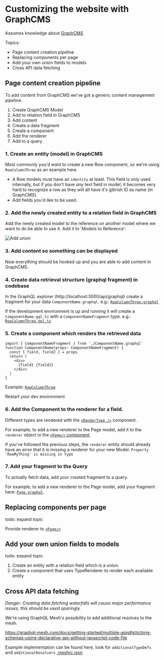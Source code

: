 # Customizing the website with GraphCMS

Assumes knowledge about [GraphCMS](https://graphcms.com/)

Topics:

- Page content creation pipeline
- Replacing components per page
- Add your own union fields to models
- Cross API data fetching

## Page content creation pipeline

To add content from GraphCMS we've got a generic content management pipeline.

1. Create GraphCMS Model
2. Add to relation field in GraphCMS
3. Add content
4. Create a data fragment
5. Create a component
6. Add the renderer
7. Add to a query

### 1. Create an entity (model) in GraphCMS

Most commonly you'd want to create a new Row component, so we're using
`RowColumnThree` as an example here.

- A Row models must have an `identity` at least. This field is only used
  internally, but if you don't have _any_ text field in model, it becomes very
  hard to recognize a row as they will all have it's gibrish ID as name (in
  GraphCMS).
- Add fields you'd like to be used.

### 2. Add the newly created entity to a relation field in GraphCMS

Add the newly created model to the reference on another model where we want to
do be able to use it. Add it to 'Models to Reference':

![Add union](./union.png)

### 3. Add content so something can be displayed

Now everything should be hooked up and you are able to add content in GraphCMS.

### 4. Create data retrieval structure (graphql fragment) in codebase

In the GraphQL explorer (http://localhost:3000/api/graphql) create a fragment
for your data `ComponentName.graphql`. e.g.:
[`RowColumnThree.graphql`](../examples/magento-graphcms/components/Row/RowColumnThree/RowColumnThree.graphql)

If the development environment is up and running it will create a
`ComponentName.gql.ts` with a `ComponentNameFragment` type. e.g.:
[`RowColumnThree.gql.ts`](../examples/magento-graphcms/components/Row/RowColumnThree/RowColumnThree.gql.ts)

### 5. Create a component which renders the retrieved data

```tsx
import { ComponentNameFragment } from './ComponentName.graphql'
function ComponentName(props: ComponentNameFragment) {
  const { field, field2 } = props
  return (
    <div>
      {field} {field2}
    </div>
  )
}
```

Example:
[`RowColumnThree`](../examples/magento-graphcms/components/Row/RowColumnThree/index.tsx)

Restart your dev environment

### 6. Add the Component to the renderer for a field.

Different types are rendered with the
[`<RenderType />`](../packages/next-ui/RenderType/index.tsx) component.

For example, to add a new renderer to the Page model, add it to the `renderer`
object in the
[`<Page/>` component](../examples/magento-graphcms/components/Page/index.tsx).

If you've followed the previous steps, the `renderer` entity should already have
an error that it is missing a renderer for your new Model:
`Property 'RowMyThing' is missing in type`

### 7. Add your fragment to the Query

To actually fetch data, add your created fragment to a query.

For example, to add a new renderer to the Page model, add your fragment here:
[`Page.graphql`](../examples/magento-graphcms/components/Page/Page.graphql).

## Replacing components per page

todo: expand topic

Provide renderer to
[`<Page/>`](../examples/magento-graphcms/components/Page/index.tsx)

## Add your own union fields to models

todo: expand topic

1. Create an entity with a relation field which is a union.
2. Create a component that uses TypeRenderer to render each available entity

## Cross API data fetching

_Danger: Creating data fetching waterfalls will cause major performance issues,
this should be used sparingly._

We're using GraphQL Mesh's possibility to add additional resolves to the mesh.

https://graphql-mesh.com/docs/getting-started/multiple-apis#stitching-schemas-using-declarative-api-without-javascript-code-file

Example implementation can be found here, look for `additionalTypeDefs` and
`additionalResolvers` [.meshrc.json](../examples/magento-graphcms/.meshrc.yml)
